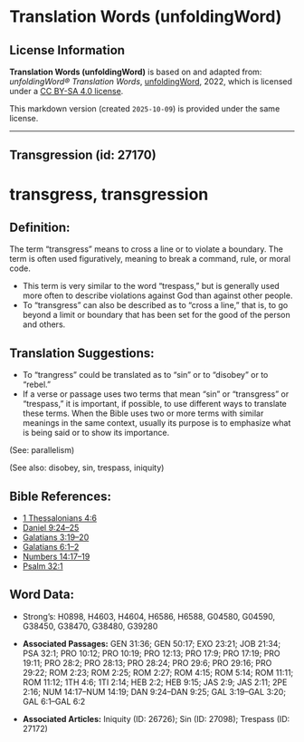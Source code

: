 # Translation Words (unfoldingWord)

## License Information

**Translation Words (unfoldingWord)** is based on and adapted from: _unfoldingWord® Translation Words_, [unfoldingWord](https://unfoldingword.org/utw), 2022, which is licensed under a [CC BY-SA 4.0 license](https://creativecommons.org/licenses/by-sa/4.0/legalcode.en).

This markdown version (created `2025-10-09`) is provided under the same license.



--------------------------------

## Transgression (id: 27170)

transgress, transgression
=========================

Definition:
-----------

The term “transgress” means to cross a line or to violate a boundary. The term is often used figuratively, meaning to break a command, rule, or moral code.

* This term is very similar to the word “trespass,” but is generally used more often to describe violations against God than against other people.
* To “transgress” can also be described as to “cross a line,” that is, to go beyond a limit or boundary that has been set for the good of the person and others.

Translation Suggestions:
------------------------

* To “trangress” could be translated as to “sin” or to “disobey” or to “rebel.”
* If a verse or passage uses two terms that mean “sin” or “transgress” or “trespass,” it is important, if possible, to use different ways to translate these terms. When the Bible uses two or more terms with similar meanings in the same context, usually its purpose is to emphasize what is being said or to show its importance.

(See: parallelism)

(See also: disobey, sin, trespass, iniquity)

Bible References:
-----------------

* [1 Thessalonians 4:6](https://ref.ly/1Thess4:6)
* [Daniel 9:24–25](https://ref.ly/Dan9:24-Dan9:25)
* [Galatians 3:19–20](https://ref.ly/Gal3:19-Gal3:20)
* [Galatians 6:1–2](https://ref.ly/Gal6:1-Gal6:2)
* [Numbers 14:17–19](https://ref.ly/Num14:17-Num14:19)
* [Psalm 32:1](https://ref.ly/Ps32:1)

Word Data:
----------

* Strong’s: H0898, H4603, H4604, H6586, H6588, G04580, G04590, G38450, G38470, G38480, G39280

* **Associated Passages:** GEN 31:36; GEN 50:17; EXO 23:21; JOB 21:34; PSA 32:1; PRO 10:12; PRO 10:19; PRO 12:13; PRO 17:9; PRO 17:19; PRO 19:11; PRO 28:2; PRO 28:13; PRO 28:24; PRO 29:6; PRO 29:16; PRO 29:22; ROM 2:23; ROM 2:25; ROM 2:27; ROM 4:15; ROM 5:14; ROM 11:11; ROM 11:12; 1TH 4:6; 1TI 2:14; HEB 2:2; HEB 9:15; JAS 2:9; JAS 2:11; 2PE 2:16; NUM 14:17–NUM 14:19; DAN 9:24–DAN 9:25; GAL 3:19–GAL 3:20; GAL 6:1–GAL 6:2
* **Associated Articles:** Iniquity (ID: 26726); Sin (ID: 27098); Trespass (ID: 27172)

